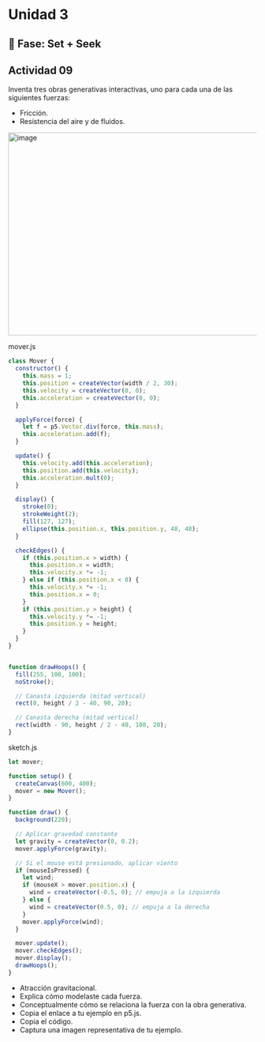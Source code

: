 # Unidad 3

## 🔎 Fase: Set + Seek

## Actividad 09
Inventa tres obras generativas interactivas, uno para cada una de las siguientes fuerzas:




* Fricción.
* Resistencia del aire y de fluidos.

<img width="606" height="411" alt="image" src="https://github.com/user-attachments/assets/a53d0ddc-bde3-41e4-ac25-c68235d5033a" />

mover.js
```js
class Mover {
  constructor() {
    this.mass = 1;
    this.position = createVector(width / 2, 30);
    this.velocity = createVector(0, 0);
    this.acceleration = createVector(0, 0);
  }

  applyForce(force) {
    let f = p5.Vector.div(force, this.mass);
    this.acceleration.add(f);
  }

  update() {
    this.velocity.add(this.acceleration);
    this.position.add(this.velocity);
    this.acceleration.mult(0);
  }

  display() {
    stroke(0);
    strokeWeight(2);
    fill(127, 127);
    ellipse(this.position.x, this.position.y, 48, 48);
  }

  checkEdges() {
    if (this.position.x > width) {
      this.position.x = width;
      this.velocity.x *= -1;
    } else if (this.position.x < 0) {
      this.velocity.x *= -1;
      this.position.x = 0;
    }
    if (this.position.y > height) {
      this.velocity.y *= -1;
      this.position.y = height;
    }
  }
}


function drawHoops() {
  fill(255, 100, 100);
  noStroke();

  // Canasta izquierda (mitad vertical)
  rect(0, height / 2 - 40, 90, 20);

  // Canasta derecha (mitad vertical)
  rect(width - 90, height / 2 - 40, 100, 20);
}

```

sketch.js
```js
let mover;

function setup() {
  createCanvas(600, 400);
  mover = new Mover();
}

function draw() {
  background(220);

  // Aplicar gravedad constante
  let gravity = createVector(0, 0.2);
  mover.applyForce(gravity);

  // Si el mouse está presionado, aplicar viento
  if (mouseIsPressed) {
    let wind;
    if (mouseX > mover.position.x) {
      wind = createVector(-0.5, 0); // empuja a la izquierda
    } else {
      wind = createVector(0.5, 0); // empuja a la derecha
    }
    mover.applyForce(wind);
  }

  mover.update();
  mover.checkEdges();
  mover.display();
  drawHoops();
}

```
  
* Atracción gravitacional.
* Explica cómo modelaste cada fuerza.
* Conceptualmente cómo se relaciona la fuerza con la obra generativa.
* Copia el enlace a tu ejemplo en p5.js.
* Copia el código.
* Captura una imagen representativa de tu ejemplo.
